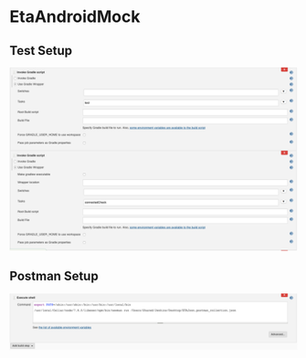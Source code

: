# EtaAndroidMock

## Test Setup
![Test Setup](https://github.com/dfreemanRIIS/EtaAndroidMock/blob/master/Screen%20Shot%202017-04-07%20at%203.02.07%20PM.png)

## Postman Setup
![Postman Setup](https://github.com/dfreemanRIIS/EtaAndroidMock/blob/master/Screen%20Shot%202017-04-07%20at%203.02.20%20PM.png)

